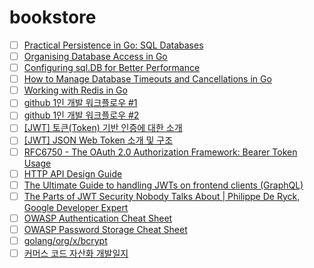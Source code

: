 # bookstore

- [ ] [Practical Persistence in Go: SQL Databases](https://www.alexedwards.net/blog/practical-persistence-sql)
- [ ] [Organising Database Access in Go](https://www.alexedwards.net/blog/organising-database-access)
- [ ] [Configuring sql.DB for Better Performance](https://www.alexedwards.net/blog/configuring-sqldb)
- [ ] [How to Manage Database Timeouts and Cancellations in Go](https://www.alexedwards.net/blog/how-to-manage-database-timeouts-and-cancellations-in-go)
- [ ] [Working with Redis in Go](https://www.alexedwards.net/blog/working-with-redis)
- [ ] [github 1인 개발 워크플로우 #1](https://www.huskyhoochu.com/issue-based-version-control-101/#question)
- [ ] [github 1인 개발 워크플로우 #2](https://www.huskyhoochu.com/issue-based-version-control-201#review)
- [ ] [[JWT] 토큰(Token) 기반 인증에 대한 소개](https://velopert.com/2350)
- [ ] [[JWT] JSON Web Token 소개 및 구조](https://velopert.com/2389)
- [ ] [RFC6750 - The OAuth 2.0 Authorization Framework: Bearer Token Usage](https://tools.ietf.org/html/rfc6750)
- [ ] [HTTP API Design Guide](https://github.com/yoondo/http-api-design/tree/master/ko)
- [ ] [The Ultimate Guide to handling JWTs on frontend clients (GraphQL)](https://hasura.io/blog/best-practices-of-using-jwt-with-graphql/)
- [ ] [The Parts of JWT Security Nobody Talks About | Philippe De Ryck, Google Developer Expert](https://www.youtube.com/watch?v=DPrhem174Ws)
- [ ] [OWASP Authentication Cheat Sheet](https://cheatsheetseries.owasp.org/cheatsheets/Authentication_Cheat_Sheet.html)
- [ ] [OWASP Password Storage Cheat Sheet](https://cheatsheetseries.owasp.org/cheatsheets/Password_Storage_Cheat_Sheet.html)
- [ ] [golang/org/x/bcrypt](https://pkg.go.dev/golang.org/x/crypto/bcrypt)
- [ ] [커머스 코드 자산화 개발일지](https://www.popit.kr/%ec%bb%a4%eb%a8%b8%ec%8a%a4-%ec%bd%94%eb%93%9c-%ec%9e%90%ec%82%b0%ed%99%94-%ea%b0%9c%eb%b0%9c%ec%9d%bc%ec%a7%80-1-%ec%8b%9c%ec%9e%91/)
